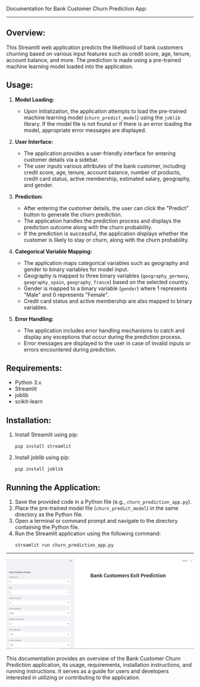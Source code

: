 Documentation for Bank Customer Churn Prediction App:

---

## Overview:
This Streamlit web application predicts the likelihood of bank customers churning based on various input features such as credit score, age, tenure, account balance, and more. The prediction is made using a pre-trained machine learning model loaded into the application.

## Usage:
1. **Model Loading:**
   - Upon initialization, the application attempts to load the pre-trained machine learning model (`churn_predict_model`) using the `joblib` library. If the model file is not found or if there is an error loading the model, appropriate error messages are displayed.

2. **User Interface:**
   - The application provides a user-friendly interface for entering customer details via a sidebar.
   - The user inputs various attributes of the bank customer, including credit score, age, tenure, account balance, number of products, credit card status, active membership, estimated salary, geography, and gender.

3. **Prediction:**
   - After entering the customer details, the user can click the "Predict" button to generate the churn prediction.
   - The application handles the prediction process and displays the prediction outcome along with the churn probability.
   - If the prediction is successful, the application displays whether the customer is likely to stay or churn, along with the churn probability.

4. **Categorical Variable Mapping:**
   - The application maps categorical variables such as geography and gender to binary variables for model input. 
   - Geography is mapped to three binary variables (`geography_germany`, `geography_spain`, `geography_france`) based on the selected country.
   - Gender is mapped to a binary variable (`gender`) where 1 represents "Male" and 0 represents "Female".
   - Credit card status and active membership are also mapped to binary variables.

5. **Error Handling:**
   - The application includes error handling mechanisms to catch and display any exceptions that occur during the prediction process.
   - Error messages are displayed to the user in case of invalid inputs or errors encountered during prediction.

## Requirements:
- Python 3.x
- Streamlit
- joblib
- scikit-learn

## Installation:
1. Install Streamlit using pip:
   ```
   pip install streamlit
   ```
2. Install joblib using pip:
   ```
   pip install joblib
   ```

## Running the Application:
1. Save the provided code in a Python file (e.g., `churn_prediction_app.py`).
2. Place the pre-trained model file (`churn_predict_model`) in the same directory as the Python file.
3. Open a terminal or command prompt and navigate to the directory containing the Python file.
4. Run the Streamlit application using the following command:
   ```
   streamlit run churn_prediction_app.py
   ```

---
![The GUI of the App](bank_customer_churn_app1.JPG)

This documentation provides an overview of the Bank Customer Churn Prediction application, its usage, requirements, installation instructions, and running instructions. It serves as a guide for users and developers interested in utilizing or contributing to the application.
